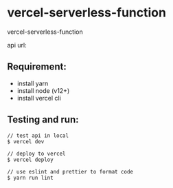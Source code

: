 # vercel-serverless-function

vercel-serverless-function

api url:

## Requirement:

- install yarn
- install node (v12+)
- install vercel cli

## Testing and run:

```
// test api in local
$ vercel dev

// deploy to vercel
$ vercel deploy

// use eslint and prettier to format code
$ yarn run lint
```
